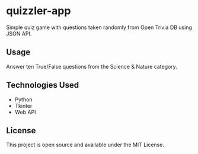 # quizzler-app

Simple quiz game with questions taken randomly from Open Trivia DB using JSON API.

## Usage

Answer ten True/False questions from the Science & Nature category. 

## Technologies Used

- Python
- Tkinter
- Web API

## License

This project is open source and available under the MIT License.
